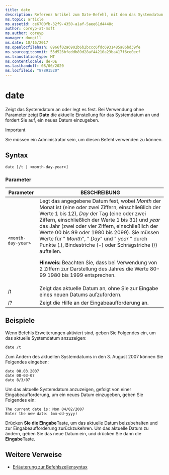 ```yaml
---
title: date
description: Referenz Artikel zum Date-Befehl, mit dem das Systemdatum angezeigt oder festgelegt wird. Bei Verwendung ohne Parameter
ms.topic: article
ms.assetid: ce6700fb-32f9-4350-a1af-5aee61d4448c
author: coreyp-at-msft
ms.author: coreyp
manager: dongill
ms.date: 10/16/2017
ms.openlocfilehash: 8966f02a6902b6b2bccc6fdc6931485a86bd39fe
ms.sourcegitcommit: 53d526bfeddb89d28af44210a23ba417f6ce0ecf
ms.translationtype: MT
ms.contentlocale: de-DE
ms.lasthandoff: 08/06/2020
ms.locfileid: "87891520"
---
```

# <a name="date"></a>date

Zeigt das Systemdatum an oder legt es fest. Bei Verwendung ohne Parameter zeigt **Date** die aktuelle Einstellung für das Systemdatum an und fordert Sie auf, ein neues Datum einzugeben.

>[!IMPORTANT]
> Sie müssen ein Administrator sein, um diesen Befehl verwenden zu können.

## <a name="syntax"></a>Syntax

```
date [/t | <month-day-year>]
```

### <a name="parameters"></a>Parameter

| Parameter | BESCHREIBUNG |
| --------- | ----------- |
| `<month-day-year>` | Legt das angegebene Datum fest, wobei *Month* der Monat ist (eine oder zwei Ziffern, einschließlich der Werte 1 bis 12), *Day* der Tag (eine oder zwei Ziffern, einschließlich der Werte 1 bis 31) und *year* das Jahr (zwei oder vier Ziffern, einschließlich der Werte 00 bis 99 oder 1980 bis 2099). Sie müssen Werte für " *Month*", " *Day*" und " *year* " durch Punkte (.), Bindestriche (-) oder Schrägstriche (/) aufteilen.<p>**Hinweis:** Beachten Sie, dass bei Verwendung von 2 Ziffern zur Darstellung des Jahres die Werte 80-99 1980 bis 1999 entsprechen. |
| /t | Zeigt das aktuelle Datum an, ohne Sie zur Eingabe eines neuen Datums aufzufordern. |
| /? | Zeigt die Hilfe an der Eingabeaufforderung an. |

## <a name="examples"></a>Beispiele

Wenn Befehls Erweiterungen aktiviert sind, geben Sie Folgendes ein, um das aktuelle Systemdatum anzuzeigen:

```
date /t
```

Zum Ändern des aktuellen Systemdatums in den 3. August 2007 können Sie Folgendes eingeben:

```
date 08.03.2007
date 08-03-07
date 8/3/07
```

Um das aktuelle Systemdatum anzuzeigen, gefolgt von einer Eingabeaufforderung, um ein neues Datum einzugeben, geben Sie Folgendes ein:

```
The current date is: Mon 04/02/2007
Enter the new date: (mm-dd-yyyy)
```

Drücken **Sie die Eingabe**Taste, um das aktuelle Datum beizubehalten und zur Eingabeaufforderung zurückzukehren. Um das aktuelle Datum zu ändern, geben Sie das neue Datum ein, und drücken Sie dann die **Eingabe**Taste.

## <a name="additional-references"></a>Weitere Verweise

- [Erläuterung zur Befehlszeilensyntax](command-line-syntax-key.md)